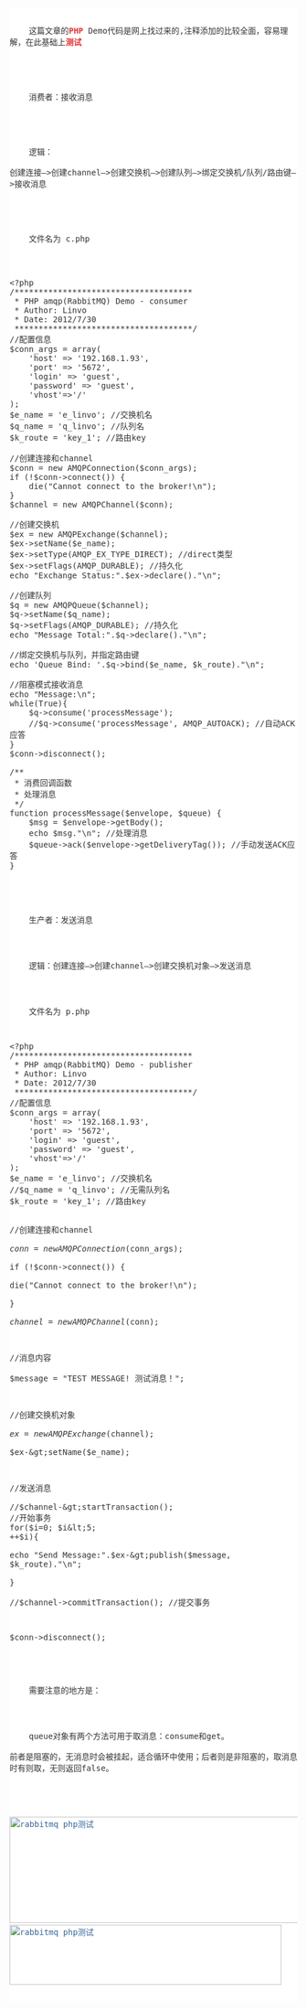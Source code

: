 <pre style="white-space:pre-wrap;word-wrap:break-word;color:#333333;font-size:14px;background-color:#FFFFFF;">
<p>
	这篇文章的<a href="http://lib.csdn.net/base/php" class="replace_word" title="PHP知识库" target="_blank" style="color:#DF3434;text-decoration-line:none;font-weight:bold;">PHP</a> Demo代码是网上找过来的,注释添加的比较全面，容易理解，在此基础上<a href="http://lib.csdn.net/base/softwaretest" class="replace_word" title="软件测试知识库" target="_blank" style="color:#DF3434;text-decoration-line:none;font-weight:bold;">测试</a>
</p>

<p>
	消费者：接收消息
</p>

<p>
	逻辑：

创建连接–&gt;创建channel–&gt;创建交换机–&gt;创建队列–&gt;绑定交换机/队列/路由键–&gt;接收消息
</p>

<p>
	文件名为 c.php
</p>

<pre style="white-space:pre-wrap;word-wrap:break-word;">&lt;?php    
/************************************* 
 * PHP amqp(RabbitMQ) Demo - consumer 
 * Author: Linvo 
 * Date: 2012/7/30 
 *************************************/  
//配置信息  
$conn_args = array(  
    'host' =&gt; '192.168.1.93',   
    'port' =&gt; '5672',   
    'login' =&gt; 'guest',   
    'password' =&gt; 'guest',  
    'vhost'=&gt;'/'  
);    
$e_name = 'e_linvo'; //交换机名  
$q_name = 'q_linvo'; //队列名  
$k_route = 'key_1'; //路由key  
  
//创建连接和channel  
$conn = new AMQPConnection($conn_args);    
if (!$conn-&gt;connect()) {    
    die("Cannot connect to the broker!\n");    
}    
$channel = new AMQPChannel($conn);    
  
//创建交换机     
$ex = new AMQPExchange($channel);    
$ex-&gt;setName($e_name);  
$ex-&gt;setType(AMQP_EX_TYPE_DIRECT); //direct类型   
$ex-&gt;setFlags(AMQP_DURABLE); //持久化  
echo "Exchange Status:".$ex-&gt;declare()."\n";    
    
//创建队列     
$q = new AMQPQueue($channel);  
$q-&gt;setName($q_name);    
$q-&gt;setFlags(AMQP_DURABLE); //持久化   
echo "Message Total:".$q-&gt;declare()."\n";    
  
//绑定交换机与队列，并指定路由键  
echo 'Queue Bind: '.$q-&gt;bind($e_name, $k_route)."\n";  
  
//阻塞模式接收消息  
echo "Message:\n";    
while(True){  
    $q-&gt;consume('processMessage');    
    //$q-&gt;consume('processMessage', AMQP_AUTOACK); //自动ACK应答   
}  
$conn-&gt;disconnect();    
  
/** 
 * 消费回调函数 
 * 处理消息 
 */  
function processMessage($envelope, $queue) {  
    $msg = $envelope-&gt;getBody();  
    echo $msg."\n"; //处理消息  
    $queue-&gt;ack($envelope-&gt;getDeliveryTag()); //手动发送ACK应答  
}</pre>
<p>
	生产者：发送消息
</p>
<p>
	逻辑：创建连接–&gt;创建channel–&gt;创建交换机对象–&gt;发送消息
</p>
<p>
	文件名为 p.php
</p>
<pre style="white-space:pre-wrap;word-wrap:break-word;">&lt;?php    
/************************************* 
 * PHP amqp(RabbitMQ) Demo - publisher 
 * Author: Linvo 
 * Date: 2012/7/30 
 *************************************/  
//配置信息  
$conn_args = array(  
    'host' =&gt; '192.168.1.93',   
    'port' =&gt; '5672',   
    'login' =&gt; 'guest',   
    'password' =&gt; 'guest',  
    'vhost'=&gt;'/'  
);    
$e_name = 'e_linvo'; //交换机名  
//$q_name = 'q_linvo'; //无需队列名  
$k_route = 'key_1'; //路由key  
  
//创建连接和channel  
$conn = new AMQPConnection($conn_args);    
if (!$conn-&gt;connect()) {    
    die("Cannot connect to the broker!\n");    
}    
$channel = new AMQPChannel($conn);    
  
//消息内容  
$message = "TEST MESSAGE! 测试消息！";    
  
//创建交换机对象     
$ex = new AMQPExchange($channel);    
$ex-&gt;setName($e_name);    
  
//发送消息  
//$channel-&gt;startTransaction(); //开始事务   
for($i=0; $i&lt;5; ++$i){  
    echo "Send Message:".$ex-&gt;publish($message, $k_route)."\n";   
}  
//$channel-&gt;commitTransaction(); //提交事务  
  
$conn-&gt;disconnect();</pre>
<p>
	需要注意的地方是：
</p>
<p>
	queue对象有两个方法可用于取消息：consume和get。<br />
前者是阻塞的，无消息时会被挂起，适合循环中使用；后者则是非阻塞的，取消息时有则取，无则返回false。
</p>
<p>
	<a target="_blank" href="http://img.phpsong.com/wp-content/uploads/2016/03/2016030302422324097.png" class="highslide-image" rel="attachment wp-att-2230" style="color:#336699;text-decoration-line:none;"><img class="alignnone wp-image-2230 size-full" src="http://img.phpsong.com/wp-content/uploads/2016/03/2016030302422324097.png" alt="rabbitmq php测试" width="590" height="186" style="border-width:initial;border-style:none;max-width:100%;" /></a> <a target="_blank" href="http://img.phpsong.com/wp-content/uploads/2016/03/2016030302422315022.png" class="highslide-image" rel="attachment wp-att-2231" style="color:#336699;text-decoration-line:none;"><img class="alignnone wp-image-2231 size-full" src="http://img.phpsong.com/wp-content/uploads/2016/03/2016030302422315022.png" alt="rabbitmq php测试" width="476" height="105" style="border-width:initial;border-style:none;max-width:100%;" /></a>
</p>
</pre>
